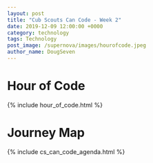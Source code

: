 ```yaml
---
layout: post
title: "Cub Scouts Can Code - Week 2"
date: 2019-12-09 12:00:00 +0000
category: technology
tags: Technology
post_image: /supernova/images/hourofcode.jpeg
author_name: DougSeven
---
```

# Hour of Code
{% include hour_of_code.html %}

# Journey Map
{% include cs_can_code_agenda.html %}